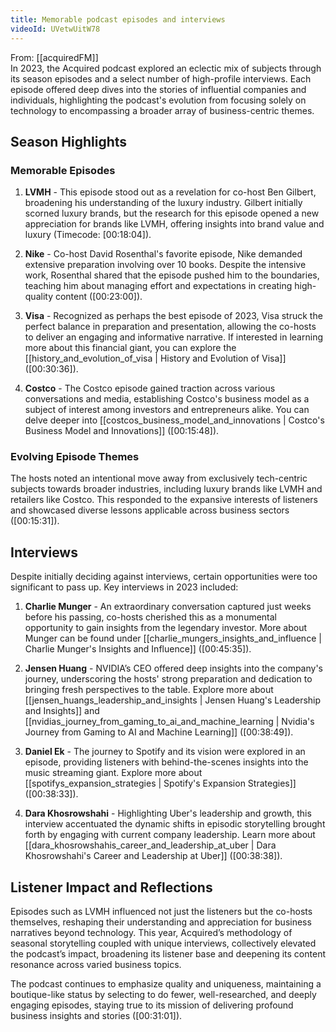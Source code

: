```yaml
---
title: Memorable podcast episodes and interviews
videoId: UVetwUitW78
---
```


From: [[acquiredFM]] <br/> 
In 2023, the Acquired podcast explored an eclectic mix of subjects through its season episodes and a select number of high-profile interviews. Each episode offered deep dives into the stories of influential companies and individuals, highlighting the podcast's evolution from focusing solely on technology to encompassing a broader array of business-centric themes.

## Season Highlights

### Memorable Episodes

1. **LVMH** - This episode stood out as a revelation for co-host Ben Gilbert, broadening his understanding of the luxury industry. Gilbert initially scorned luxury brands, but the research for this episode opened a new appreciation for brands like LVMH, offering insights into brand value and luxury (Timecode: <a class="yt-timestamp" data-t="00:18:04">[00:18:04]</a>).

2. **Nike** - Co-host David Rosenthal's favorite episode, Nike demanded extensive preparation involving over 10 books. Despite the intensive work, Rosenthal shared that the episode pushed him to the boundaries, teaching him about managing effort and expectations in creating high-quality content (<a class="yt-timestamp" data-t="00:23:00">[00:23:00]</a>).

3. **Visa** - Recognized as perhaps the best episode of 2023, Visa struck the perfect balance in preparation and presentation, allowing the co-hosts to deliver an engaging and informative narrative. If interested in learning more about this financial giant, you can explore the [[history_and_evolution_of_visa | History and Evolution of Visa]] (<a class="yt-timestamp" data-t="00:30:36">[00:30:36]</a>).

4. **Costco** - The Costco episode gained traction across various conversations and media, establishing Costco's business model as a subject of interest among investors and entrepreneurs alike. You can delve deeper into [[costcos_business_model_and_innovations | Costco's Business Model and Innovations]] (<a class="yt-timestamp" data-t="00:15:48">[00:15:48]</a>).

### Evolving Episode Themes

The hosts noted an intentional move away from exclusively tech-centric subjects towards broader industries, including luxury brands like LVMH and retailers like Costco. This responded to the expansive interests of listeners and showcased diverse lessons applicable across business sectors (<a class="yt-timestamp" data-t="00:15:31">[00:15:31]</a>).

## Interviews

Despite initially deciding against interviews, certain opportunities were too significant to pass up. Key interviews in 2023 included:

1. **Charlie Munger** - An extraordinary conversation captured just weeks before his passing, co-hosts cherished this as a monumental opportunity to gain insights from the legendary investor. More about Munger can be found under [[charlie_mungers_insights_and_influence | Charlie Munger's Insights and Influence]] (<a class="yt-timestamp" data-t="00:45:35">[00:45:35]</a>).

2. **Jensen Huang** - NVIDIA’s CEO offered deep insights into the company's journey, underscoring the hosts' strong preparation and dedication to bringing fresh perspectives to the table. Explore more about [[jensen_huangs_leadership_and_insights | Jensen Huang's Leadership and Insights]] and [[nvidias_journey_from_gaming_to_ai_and_machine_learning | Nvidia's Journey from Gaming to AI and Machine Learning]] (<a class="yt-timestamp" data-t="00:38:49">[00:38:49]</a>).

3. **Daniel Ek** - The journey to Spotify and its vision were explored in an episode, providing listeners with behind-the-scenes insights into the music streaming giant. Explore more about [[spotifys_expansion_strategies | Spotify's Expansion Strategies]] (<a class="yt-timestamp" data-t="00:38:33">[00:38:33]</a>).

4. **Dara Khosrowshahi** - Highlighting Uber's leadership and growth, this interview accentuated the dynamic shifts in episodic storytelling brought forth by engaging with current company leadership. Learn more about [[dara_khosrowshahis_career_and_leadership_at_uber | Dara Khosrowshahi's Career and Leadership at Uber]] (<a class="yt-timestamp" data-t="00:38:38">[00:38:38]</a>).

## Listener Impact and Reflections

Episodes such as LVMH influenced not just the listeners but the co-hosts themselves, reshaping their understanding and appreciation for business narratives beyond technology. This year, Acquired’s methodology of seasonal storytelling coupled with unique interviews, collectively elevated the podcast’s impact, broadening its listener base and deepening its content resonance across varied business topics.

The podcast continues to emphasize quality and uniqueness, maintaining a boutique-like status by selecting to do fewer, well-researched, and deeply engaging episodes, staying true to its mission of delivering profound business insights and stories (<a class="yt-timestamp" data-t="00:31:01">[00:31:01]</a>).